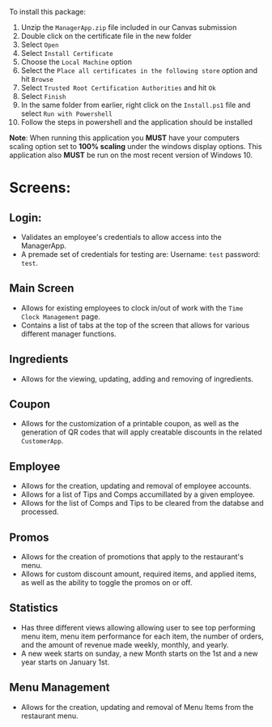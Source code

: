 To install this package:

1. Unzip the `ManagerApp.zip` file included in our Canvas submission
2. Double click on the certificate file in the new folder
3. Select `Open`
4. Select `Install Certificate`
5. Choose the `Local Machine` option
6. Select the `Place all certificates in the following store` option and hit `Browse`
7. Select `Trusted Root Certification Authorities` and hit `Ok`
8. Select `Finish`
9. In the same folder from earlier, right click on the `Install.ps1` file and select `Run with Powershell`
10. Follow the steps in powershell and the application should be installed 

**Note**: When running this application you **MUST** have your computers scaling option set to **100% scaling** under the windows display options. This application also **MUST** be run on the most recent version of Windows 10.

# Screens:

## Login:

- Validates an employee's credentials to allow access into the ManagerApp.
- A premade set of credentials for testing are: Username: `test` password: `test`.

## Main Screen

- Allows for existing employees to clock in/out of work with the `Time Clock Management` page.
- Contains a list of tabs at the top of the screen that allows for various different manager functions.

## Ingredients

- Allows for the viewing, updating, adding and removing of ingredients.

## Coupon

- Allows for the customization of a printable coupon, as well as the generation of QR codes that will apply creatable discounts in the related `CustomerApp`.

## Employee

- Allows for the creation, updating and removal of employee accounts.
- Allows for a list of Tips and Comps accumillated by a given employee.
- Allows for the list of Comps and Tips to be cleared from the databse and processed.

## Promos

- Allows for the creation of promotions that apply to the restaurant's menu. 
- Allows for custom discount amount, required items, and applied items, as well as the ability to toggle the promos on or off.

## Statistics

- Has three different views allowing allowing user to see top performing menu item, menu item performance for each item, the number of orders, and the amount of revenue made weekly, monthly, and yearly.
- A new week starts on sunday, a new Month starts on the 1st and a new year starts on January 1st.

## Menu Management

- Allows for the creation, updating and removal of Menu Items from the restaurant menu.

